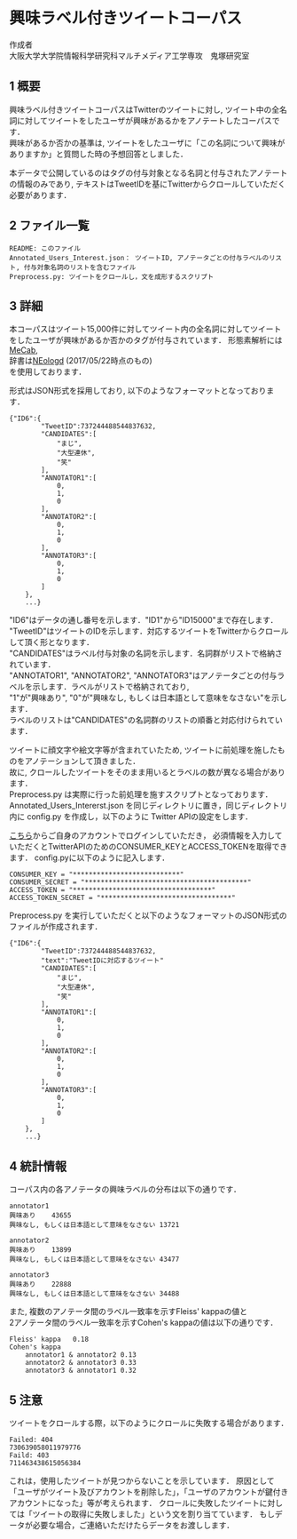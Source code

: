 # 興味ラベル付きツイートコーパス

作成者  
大阪大学大学院情報科学研究科マルチメディア工学専攻　鬼塚研究室

## 1 概要

興味ラベル付きツイートコーパスはTwitterのツイートに対し,
ツイート中の全名詞に対してツイートをしたユーザが興味があるかをアノテートしたコーパスです．  
興味があるか否かの基準は, ツイートをしたユーザに「この名詞について興味がありますか」と質問した時の予想回答としました．  

本データで公開しているのはタグの付与対象となる名詞と付与されたアノテートの情報のみであり,
テキストはTweetIDを基にTwitterからクロールしていただく必要があります．  


## 2 ファイル一覧
    README: このファイル
    Annotated_Users_Interest.json： ツイートID, アノテータごとの付与ラベルのリスト, 付与対象名詞のリストを含むファイル
    Preprocess.py: ツイートをクロールし，文を成形するスクリプト


## 3 詳細
本コーパスはツイート15,000件に対してツイート内の全名詞に対してツイートをしたユーザが興味があるか否かのタグが付与されています．
形態素解析には<a href="http://taku910.github.io/mecab/">MeCab</a>,    
辞書は<a href="https://github.com/neologd/mecab-ipadic-neologd">NEologd</a> (2017/05/22時点のもの)   
を使用しております．

形式はJSON形式を採用しており, 以下のようなフォーマットとなっております．

```
{"ID6":{
        "TweetID":737244488544837632,
        "CANDIDATES":[
            "まじ",
            "大型連休",
            "笑"
        ],
        "ANNOTATOR1":[
            0,
            1,
            0
        ],
        "ANNOTATOR2":[
            0,
            1,
            0
        ],
        "ANNOTATOR3":[
            0,
            1,
            0
        ]
    },
    ...}
```

"ID6"はデータの通し番号を示します．"ID1"から"ID15000"まで存在します．  
"TweetID"はツイートのIDを示します．対応するツイートをTwitterからクロールして頂く形となります．  
"CANDIDATES"はラベル付与対象の名詞を示します．名詞群がリストで格納されています．  
"ANNOTATOR1", "ANNOTATOR2", "ANNOTATOR3"はアノテータごとの付与ラベルを示します．ラベルがリストで格納されており,  
 "1"が"興味あり", "0"が"興味なし, もしくは日本語として意味をなさない"を示します．  
 ラベルのリストは"CANDIDATES"の名詞群のリストの順番と対応付けられています． 

ツイートに顔文字や絵文字等が含まれていたため, ツイートに前処理を施したものをアノテーションして頂きました．  
故に, クロールしたツイートをそのまま用いるとラベルの数が異なる場合があります．  
Preprocess.py は実際に行った前処理を施すスクリプトとなっております．  
Annotated_Users_Intererst.json を同じディレクトリに置き，同じディレクトリ内に config.py を作成し，以下のように Twitter APIの設定をします．

<a href="https://apps.twitter.com/">こちら</a>からご自身のアカウントでログインしていただき，
必須情報を入力していただくとTwitterAPIのためのCONSUMER_KEYとACCESS_TOKENを取得できます．
config.pyに以下のように記入します．

```
CONSUMER_KEY = "***************************"
CONSUMER_SECRET = "*****************************************"
ACCESS_TOKEN = "***********************************"
ACCESS_TOKEN_SECRET = "*********************************"
```

Preprocess.py を実行していただくと以下のようなフォーマットのJSON形式のファイルが作成されます．
```
{"ID6":{
        "TweetID":737244488544837632,
        "text":"TweetIDに対応するツイート"
        "CANDIDATES":[
            "まじ",
            "大型連休",
            "笑"
        ],
        "ANNOTATOR1":[
            0,
            1,
            0
        ],
        "ANNOTATOR2":[
            0,
            1,
            0
        ],
        "ANNOTATOR3":[
            0,
            1,
            0
        ]
    },
    ...}
```

## 4 統計情報
コーパス内の各アノテータの興味ラベルの分布は以下の通りです．
```
annotator1
興味あり    43655
興味なし, もしくは日本語として意味をなさない 13721
```
```
annotator2
興味あり    13899
興味なし, もしくは日本語として意味をなさない 43477
```
```
annotator3
興味あり    22888
興味なし, もしくは日本語として意味をなさない 34488
```


また, 複数のアノテータ間のラベル一致率を示すFleiss' kappaの値と  
2アノテータ間のラベル一致率を示すCohen's kappaの値は以下の通りです．  
```
Fleiss' kappa   0.18
Cohen's kappa
    annotator1 & annotator2 0.13
    annotator2 & annotator3 0.33
    annotator3 & annotator1 0.32

```

## 5 注意
ツイートをクロールする際，以下のようにクロールに失敗する場合があります．
```
Failed: 404
730639058011979776
Faild: 403
711463438615056384
```
これは，使用したツイートが見つからないことを示しています．
原因として「ユーザがツイート及びアカウントを削除した」，「ユーザのアカウントが鍵付きアカウントになった」等が考えられます．
クロールに失敗したツイートに対しては「ツイートの取得に失敗しました」という文を割り当てています．
もしデータが必要な場合，ご連絡いただけたらデータをお渡しします．